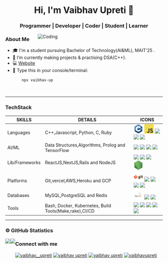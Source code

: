 <!-- markdownlint-disable-next-line -->
<h1 align="center"> Hi, I'm Vaibhav Upreti 👋 </h1>

<h3 align="center"> Programmer | Developer | Coder | Student | Learner </h3>
 
<img align="right" alt="Coding" width="400" src="https://cdn.dribbble.com/users/1059583/screenshots/4171367/media/5c8264a20b247115b68e6c2f4c97d5e6.gif">

### About Me

- 🎓 I'm a student pursuing Bachelor of Technology(AI&ML), MAIT'25 .
- 🌱 I’m currently making projects & practising DSA(C++).
- 💻 [Website](https://vaibhavupreti.github.io/blog_jekyll/)
- 📎 Type this in your console/terminal:
	```bash
		npx vaibhav-up
	```
<br>
<hr>



### TechStack

| SKILLS         | DETAILS                                                | ICONS                                                                                                                                                                                                                                                                                                                                                                                                                                                                                                                                                                                                                              |
|----------------|--------------------------------------------------------|------------------------------------------------------------------------------------------------------------------------------------------------------------------------------------------------------------------------------------------------------------------------------------------------------------------------------------------------------------------------------------------------------------------------------------------------------------------------------------------------------------------------------------------------------------------------------------------------------------------------------------|
| Languages      | C++,Javascript, Python, C, Ruby                        | <img height="30" src="https://raw.githubusercontent.com/github/explore/80688e429a7d4ef2fca1e82350fe8e3517d3494d/topics/cpp/cpp.png"> <img height="30" src="https://raw.githubusercontent.com/github/explore/80688e429a7d4ef2fca1e82350fe8e3517d3494d/topics/javascript/javascript.png"> <img height="30" src="https://prepinsta.com/wp-content/uploads/2020/07/python-removebg-preview.webp"> <img height="30" src="https://cdn.icon-icons.com/icons2/2415/PNG/512/c_original_logo_icon_146611.png"> <img height="30" src="https://user-images.githubusercontent.com/85568177/192347816-0fdd86b0-2a19-4a0f-828b-6e55a1a56abe.png"> |
| AI/ML          | Data Structures,Algorithms, Prolog and TensorFlow      | <img height="30" src="https://play-lh.googleusercontent.com/a4Xrc-8oQLu05mOrNPuvA_o2nZEIEnOoTH4wB91Slw_hCvuIu_Qgi440bK9mC8ml-KA"> <img height="30" src="https://previews.123rf.com/images/eljanstock/eljanstock1809/eljanstock180900052/107902502-algorithm-icon-vector-isolated-on-white-background-logo-concept-of-algorithm-sign-on-transparent-bac.jpg"> <img height="30" src="https://user-images.githubusercontent.com/85568177/192345716-6214b635-0e76-42af-ae87-a2e5fd28fd58.png"> <img height="30" src="https://user-images.githubusercontent.com/85568177/192345965-9673de0f-d247-4575-9358-ef1ad697d4f6.png">           |
| Lib/Frameworks | ReactJS,NextJS,Rails and NodeJS                        | <img height="30" src="https://www.datocms-assets.com/45470/1631110818-logo-react-js.png"> <img height="30" src="https://images.ctfassets.net/23aumh6u8s0i/c04wENP3FnbevwdWzrePs/1e2739fa6d0aa5192cf89599e009da4e/nextjs"> <img height="30" src="https://upload.wikimedia.org/wikipedia/commons/6/62/Ruby_On_Rails_Logo.svg"> <img height="30" src="https://raw.githubusercontent.com/github/explore/80688e429a7d4ef2fca1e82350fe8e3517d3494d/topics/nodejs/nodejs.png">                                                                                                                                                            |
| Platforms      | Git,vercel,AWS,Heroku and GCP                          | <img height="30" src="https://raw.githubusercontent.com/github/explore/80688e429a7d4ef2fca1e82350fe8e3517d3494d/topics/git/git.png"> <img height="30" src="https://mms.businesswire.com/media/20211123005573/en/929867/23/vercel-logo-freelogovectors.net.jpg"> <img height="30" src="https://upload.wikimedia.org/wikipedia/commons/thumb/9/93/Amazon_Web_Services_Logo.svg/1024px-Amazon_Web_Services_Logo.svg.png"> <img height="30" src="https://www.vectorlogo.zone/logos/heroku/heroku-icon.svg"> <img height="30" src="https://www.freecodecamp.org/news/content/images/2020/10/gcp.png">                                   |
| Databases      | MySQL,PostgreSQL and Redis                             | <img height="30" src="https://raw.githubusercontent.com/github/explore/80688e429a7d4ef2fca1e82350fe8e3517d3494d/topics/mysql/mysql.png"> <img height="30" src="https://upload.wikimedia.org/wikipedia/commons/thumb/2/29/Postgresql_elephant.svg/640px-Postgresql_elephant.svg.png"> <img height="30" src="https://cdn.iconscout.com/icon/free/png-256/redis-4-1175103.png">                                                                                                                                                                                                                                                       |
| Tools          | Bash, Docker, Kubernetes, Build Tools(Make,rake),CI/CD | <img height="30" src="https://upload.wikimedia.org/wikipedia/commons/thumb/4/4b/Bash_Logo_Colored.svg/1200px-Bash_Logo_Colored.svg.png"> <img height="30" src="https://avatars.githubusercontent.com/u/5429470?s=280&v=4"> <img height="30" src="https://kubernetes.io/images/favicon.png"> <img height="30" src="https://user-images.githubusercontent.com/26616056/50536803-b241bd80-0b9b-11e9-8c39-c02a97c1efc3.png">  <img height="30" src="https://www.cisco.com/c/dam/assets/swa/img/anchor-info/what-is-cicd-628x353.jpg">                                                                                                  |



---
### ⚙️ GitHub Statistics

<p align="center">
<a href="https://github.com/VaibhavUpreti">
  <img height="165em" align ="left"src="https://github-readme-stats-eight-theta.vercel.app/api?username=VaibhavUpreti&theme=radical"/>
  <img height="165em" align="left"src="https://github-readme-stats-eight-theta.vercel.app/api/top-langs/?username=VaibhavUpreti&theme=radical"/>
</a>
</p>

<h3 align="left">Connect with me</h3>
<p align="left">
<a href="https://twitter.com/vaibhav__upreti" target="blank"><img align="center" src="https://raw.githubusercontent.com/rahuldkjain/github-profile-readme-generator/master/src/images/icons/Social/twitter.svg" alt="vaibhav__upreti" height="30" width="40" /></a>
<a href="https://www.linkedin.com/in/vaibhav-upreti-739b0421a/" target="blank"><img align="center" src="https://raw.githubusercontent.com/rahuldkjain/github-profile-readme-generator/master/src/images/icons/Social/linked-in-alt.svg" alt="vaibhav upreti" height="30" width="40" /></a>
<a href="https://www.youtube.com/channel/UCmlGx1Tz_HimE9iO5wrJVdA" target="blank"><img align="center" src="https://raw.githubusercontent.com/rahuldkjain/github-profile-readme-generator/master/src/images/icons/Social/youtube.svg" alt="vaibhav upreti" height="30" width="40" /></a>
<a href="https://www.codechef.com/users/vaibhavupreti" target="blank"><img align="center" src="https://cdn4.iconfinder.com/data/icons/social-media-2210/24/Medium-512.png" alt="vaibhavupreti" height="30" width="40" /></a>
</p>
